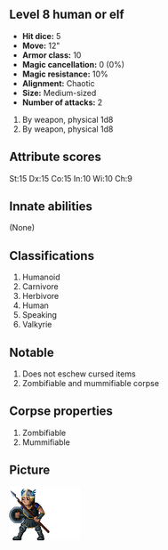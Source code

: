 ## Level 8 human or elf
- **Hit dice:** 5
- **Move:** 12"
- **Armor class:** 10
- **Magic cancellation:** 0 (0%)
- **Magic resistance:** 10%
- **Alignment:** Chaotic
- **Size:** Medium-sized
- **Number of attacks:** 2
1. By weapon, physical 1d8
2. By weapon, physical 1d8
## Attribute scores
St:15 Dx:15 Co:15 In:10 Wi:10 Ch:9
## Innate abilities
(None)
## Classifications
1. Humanoid
2. Carnivore
3. Herbivore
4. Human
5. Speaking
6. Valkyrie
## Notable
1. Does not eschew cursed items
2. Zombifiable and mummifiable corpse
## Corpse properties
1. Zombifiable
2. Mummifiable
## Picture
![Warrior](https://github.com/hyvanmielenpelit/GnollHackTileSet/blob/main/Monsters/warrior/warrior.png)

